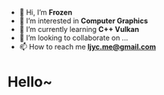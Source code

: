 - 👋 Hi, I’m **Frozen**
- 👀 I’m interested in **Computer Graphics**
- 🌱 I’m currently learning **C++ Vulkan**
- 💞️ I’m looking to collaborate on ...
- 📫 How to reach me **ljyc.me@gmail.com**

# Hello~

<!---
AlterFrozen/AlterFrozen is a ✨ special ✨ repository because its `README.md` (this file) appears on your GitHub profile.
You can click the Preview link to take a look at your changes.
--->
